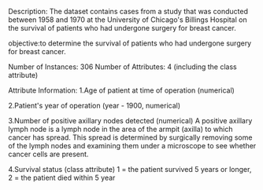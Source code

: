 Description: The dataset contains cases from a study that was conducted between 1958 and 1970 at the University of Chicago's Billings Hospital on the survival of patients who had undergone surgery for breast cancer.

objective:to determine the survival of patients who had undergone surgery for breast cancer.

Number of Instances: 306
Number of Attributes: 4 (including the class attribute)

Attribute Information:
1.Age of patient at time of operation (numerical) 

2.Patient's year of operation (year - 1900, numerical) 

3.Number of positive axillary nodes detected (numerical) A positive axillary lymph node is a lymph node in the area of the armpit (axilla) to which cancer has spread. This spread is determined by surgically removing some of the lymph nodes and examining them under a microscope to see whether cancer cells are present. 

4.Survival status (class attribute) 1 = the patient survived 5 years or longer, 2 = the patient died within 5 year
